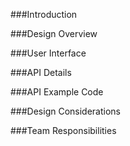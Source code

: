 ###Introduction



###Design Overview


###User Interface


###API Details


###API Example Code


###Design Considerations


###Team Responsibilities
